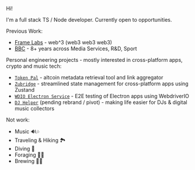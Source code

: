 Hi!

I'm a full stack TS / Node developer.  Currently open to opportunities.

Previous Work:
  * [Frame Labs](https://frame.sh) - web^3 (web3 web3 web3)
  * [BBC](https://bbc.co.uk) - 8+ years across Media Services, R&D, Sport

Personal engineering projects - mostly interested in cross-platform apps, crypto and music tech:

  * [`Token Pal`](https://github.com/goosewobbler/token-pal) - altcoin metadata retrieval tool and link aggregator
  * [`Zubridge`](https://github.com/goosewobbler/zubridge) - streamlined state management for cross-platform apps using Zustand
  * [`WDIO Electron Service`](https://github.com/webdriverio-community/wdio-electron-service) - E2E testing of Electron apps using WebdriverIO
  * [`DJ Helper`](https://github.com/goosewobbler/dj-helper) (pending rebrand / pivot) - making life easier for DJs & digital music collectors

Not work:
  * Music 🔊🎶
  * Traveling & Hiking 🏞
  * Diving 🤿
  * Foraging 🌿🍄 
  * Brewing 🍷🍺
    
